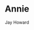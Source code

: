 ---
layout: video
title: Annie
client: Hewlett Packard
author: Jay Howard
video_source: HP_TV_Annie__1920x1080.mov
credits:
  - Simon McQuoid, Director
  - Jay Howard, Producer
---